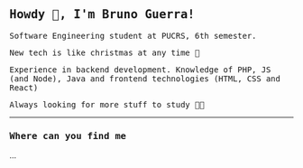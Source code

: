 ## <samp>Howdy 👋, I'm Bruno Guerra!</samp>

<samp>Software Engineering student at PUCRS, 6th semester.</samp>

<samp>New tech is like christmas at any time 🎅</samp>

<samp>Experience in backend development. Knowledge of PHP, JS (and Node), Java and frontend technologies (HTML, CSS and React)</samp>

<samp>Always looking for more stuff to study 👨‍🎓</samp>

<hr></hr>

### <samp>Where can you find me</samp>

...
